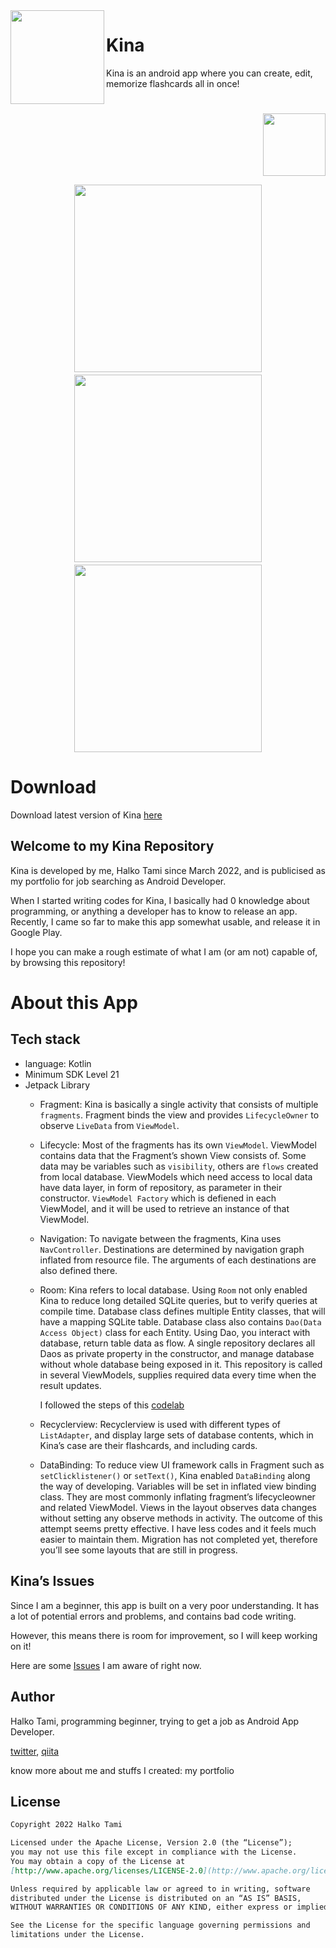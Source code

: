 




<img align ="left" width = "150"  src="https://user-images.githubusercontent.com/101169544/216797263-943b166c-7bfc-48ef-8d25-2a9d21c4f592.png"/> 
<h1 align="left">Kina</h1>
Kina is an android app where you can create, edit, memorize flashcards all in once!
<h1 align="left">  </h1>
<div align="right">

[<img src="https://user-images.githubusercontent.com/101169544/216798077-21143ef2-5281-4da0-8d13-ece63c9bdf8c.png" height="100"/>](https://play.google.com/store/apps/details?id=com.koronnu.kina)

</div>


 
[](https://play.google.com/store/apps/details?id=com.koronnu.kina)

<div align="center">
<img src="https://user-images.githubusercontent.com/101169544/216797270-c6657b6f-f92d-4620-9208-512fe3c50011.gif" width ="300">　<img src="https://user-images.githubusercontent.com/101169544/215409698-1a7a02e4-65fb-4bc3-b170-18b198c8bf21.gif" width ="300">　<img src="https://user-images.githubusercontent.com/101169544/216797286-2661c16f-0b92-46e7-a1a6-db15d79feae1.gif" width ="300">
</div>


# Download

Download latest version of Kina [here](https://github.com/HalkoTami/KiNa/releases)

## Welcome to my Kina Repository

Kina is developed by me, Halko Tami since March 2022, and is publicised as my portfolio for job searching as Android Developer.

When I started writing codes for Kina, I basically had 0 knowledge about programming, or anything a developer has to know to release an app. Recently, I came so far to make this app somewhat usable, and release it in Google Play. 

I hope you can make a rough estimate of what I am (or am not) capable of, by browsing this repository!

# About this App

## Tech stack

- language: Kotlin
- Minimum SDK Level 21
- Jetpack Library
    - Fragment: Kina is basically a single activity that consists of multiple `fragments`. Fragment binds the view and provides `LifecycleOwner` to observe `LiveData` from `ViewModel`.
    
    - Lifecycle: Most of the fragments has its own `ViewModel`. ViewModel contains data that the Fragment’s shown View consists of. Some data may be variables such as `visibility`, others  are `flows` created from local database. ViewModels which need access to local data have data layer, in form of repository, as parameter in their constructor. `ViewModel Factory` which is defiened in each ViewModel, and it will be used to retrieve an instance of that ViewModel.
    
    - Navigation: To navigate between the fragments, Kina uses `NavController`. Destinations are determined by navigation graph inflated from resource file. The arguments of each destinations are also defined there.
    
    - Room: Kina refers to local database. Using `Room` not only enabled Kina to reduce long detailed SQLite queries, but to verify queries at compile time. Database class defines multiple Entity classes, that will have a mapping SQLite table. Database class also  contains `Dao(Data Access Object)` class for each Entity. Using Dao, you interact with database, return table data as flow.
    A single repository declares all Daos as private property in the constructor, and manage database without whole database being exposed in it. This repository is called in several ViewModels, supplies required data every time when the result updates.
        
        I followed the steps of this [codelab](https://developer.android.com/codelabs/android-room-with-a-view-kotlin#0)  
        
    - Recyclerview: Recyclerview is used with different types of `ListAdapter`, and display large sets of database contents, which in Kina’s case are their flashcards, and including cards.
    
    - DataBinding: To reduce view UI framework calls in Fragment such as `setClicklistener()` or `setText()`, Kina enabled `DataBinding` along the way of developing. Variables will be set in inflated view binding class. They are most commonly inflating fragment’s lifecycleowner and related ViewModel. Views in the layout observes data changes without setting any observe methods in activity. The outcome of this attempt seems pretty effective. I have less codes and it feels much easier to maintain them. Migration has not completed yet, therefore you’ll see some layouts that are still in progress.

## Kina’s Issues

Since I am a beginner, this app is built on a very poor understanding. It has a lot of potential errors and problems, and contains bad code writing. 

However, this means there is room for improvement, so I will keep working on it!

Here are some [Issues](https://github.com/HalkoTami/Kina/issues) I am aware of right now.

## Author

Halko Tami, programming beginner, trying to get a job as Android App Developer.

[twitter](https://twitter.com/halkoAusD), [qiita](https://qiita.com/halkoAusD)

know more about me and stuffs I created: my portfolio

## License

```markdown
Copyright 2022 Halko Tami

Licensed under the Apache License, Version 2.0 (the “License”);
you may not use this file except in compliance with the License.
You may obtain a copy of the License at
[http://www.apache.org/licenses/LICENSE-2.0](http://www.apache.org/licenses/LICENSE-2.0)

Unless required by applicable law or agreed to in writing, software
distributed under the License is distributed on an “AS IS” BASIS,
WITHOUT WARRANTIES OR CONDITIONS OF ANY KIND, either express or implied.

See the License for the specific language governing permissions and
limitations under the License.
```
